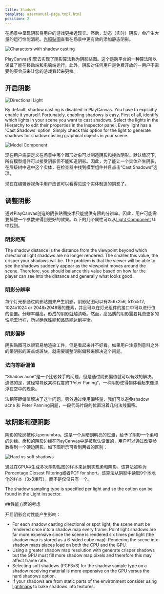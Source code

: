 ```yaml
---
title: Shadows
template: usermanual-page.tmpl.html
position: 2
---
```


在场景中呈现阴影将用户的游戏更接近现实。然后，动态（实时）阴影，会产生大量的运行性能消耗。[光照贴图][4]查看在场景中更有效的添加静态阴影。

![Characters with shadow casting][1]

PlayCanvas引擎去实现了阴影算法称为阴影贴图。这个是跨平台的一种算法所以保证了能在移动端和电脑端运行。此外，阴影对任何用户是免费开放的－用户不需要购买会员来让您的游戏看起来更棒。

## 开启阴影

![Directional Light][5]

By default, shadow casting is disabled in PlayCanvas. You have to explicitly enable it yourself. Fortunately, enabling shadows is easy. First of all, identify which lights in your scene you want to cast shadows. Select the lights in the Hierarchy to edit their properties in the Inspector panel. Every light has a 'Cast Shadows' option. Simply check this option for the light to generate shadows for shadow casting graphical objects in your scene.

![Model Component][6]

现在用户需要定义在场景中哪个图形对象可以制造阴影和接收阴影。默认情况下，所有模型组件可以接受阴影但不能知道阴影。因此，为了能让一个实体产生阴影，在层级树中选中这个实体，在检查器中找到模型组件并且点击“Cast Shadows”选项。

现在在编辑器视角中用户应该可以看得见这个实体制造的阴影了。

## 调整阴影

通过PlayCanvas创造的阴影贴图技术只能提供有限的分辨率。因此，用户可能需要掉整一个参数来得到更好的效果。以下的几个属性可以从[Light Component][2] UI中找到。

### 阴影距离

The shadow distance is the distance from the viewpoint beyond which directional light shadows are no longer rendered. The smaller this value, the crisper your shadows will be. The problem is that the viewer will be able to see the shadows suddenly appear as the viewpoint moves around the scene. Therefore, you should balance this value based on how far the player can see into the distance and generally what looks good.

### 阴影分辨率

每个灯光都通过阴影贴图来产生阴影。阴影贴图可以有256x256, 512x512, 1024x1024 or 2048x2048等的像素，并且可以在灯光组件的接口中可以进行值的设置。分辨率越高，形成的阴影就越清晰。然而，高品质的阴影需要耗费更多的性能去行程，所以确保性能和品质能达到平衡。

### 阴影偏移

阴影贴图可以很容易地渲染工件，但是看起来并不好看。如果用户注意到意料之外的带阴影的斑点或斑块，就需要调整阴影偏移来解决这个问题。

### 法向等距偏值

“Shadow acne”是一个比较棘手的问题，但是通过阴影偏值就可以有效的解决。遗憾的是，这经常导致某种程度的“Peter Paning”，一种阴影使得物体看起来像漂浮在空中的现象。

法相等距偏值解决了这个问题。另外通过使用偏移量，我们可以避免shadow acne 和 Peter Panning问题，一段代码片段的位置沿着几何法线偏移。

## 软阴影和硬阴影

阴影的轮廓被称为penumbra。这是一个从暗到明亮的过渡，给予了阴影一个柔和的边缘。柔和的阴影边缘在PlayCanvas中是被默认设置的，用户可以通过改变参数得到一个硬边阴影。如下图所示可看到两者的区别：

![Hard vs soft shadows][3]

通过在GPU中生成多次阴影贴图的样本来达到实现柔和阴影。该算法被称为Percentage Closest Filtering或者PCF for short。该算法从阴影中读取9个本地化的样本（3x3矩阵），而不是仅仅只有一个。

The shadow sampling type is specified per light and so the option can be found in the Light Inspector.

##性能方面的考虑

开启阴影会对性能产生影响：

* For each shadow casting directional or spot light, the scene must be rendered once into a shadow map every frame. Point light shadows are far more expensive since the scene is rendered six times per light (the shadow map is stored as a 6-sided cube map). Rendering the scene into shadow maps places load on both the CPU and the GPU.
* Using a greater shadow map resolution with generate crisper shadows but the GPU must fill more shadow map pixels and therefore this may affect frame rate.
* Selecting soft shadows (PCF3x3) for the shadow sample type on a shadow receiving material is more expensive on the GPU versus the hard shadows option.
* If your shadows are from static parts of the environment consider using [lightmaps][4] to bake shadows into textures.

[1]: /images/user-manual/graphics/shadows/doom3_shadows.jpg
[2]: /user-manual/packs/components/light
[3]: /images/user-manual/graphics/shadows/hard_vs_soft.jpg
[4]: /user-manual/graphics/lighting/lightmapping
[5]: /images/user-manual/scenes/components/component-light-directional.png
[6]: /images/user-manual/scenes/components/component-model.png


